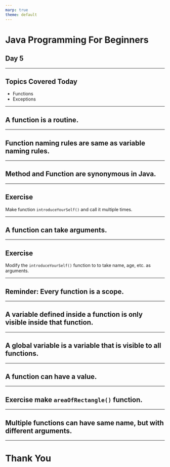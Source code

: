 ```yaml
---
marp: true
theme: default
---
```


# Java Programming For Beginners

## Day 5

--- 

## Topics Covered Today

- Functions
- Exceptions

---

## A **function** is a routine.

---

## Function naming rules are same as variable naming rules.

---

## **Method** and **Function** are synonymous in Java.

---

## Exercise

Make function `introduceYourSelf()` and call it multiple times.

---

## A function can take arguments.

---

## Exercise

Modify the `introduceYourSelf()` function to to take name, age, etc. as arguments.

---

## Reminder: Every function is a scope.

---

## A variable defined inside a function is only visible inside that function.

---

## A **global variable** is a variable that is visible to all functions.

---

## A function can have a value.

---

## Exercise make `areaOfRectangle()` function.

---

## Multiple functions can have same name, but with different arguments.

---

# Thank You
